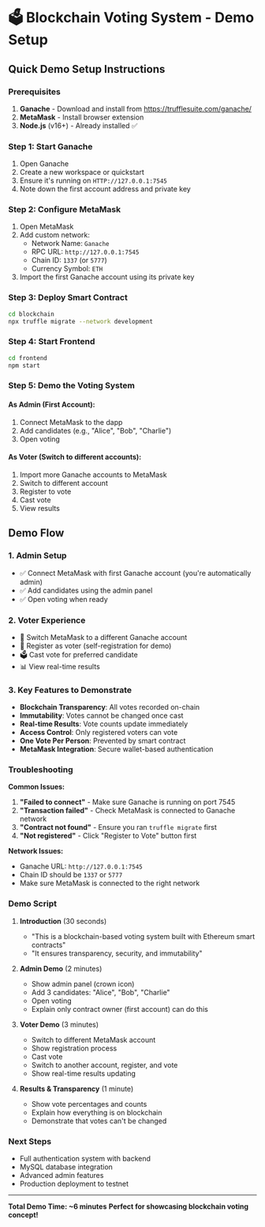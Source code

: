 # 🗳️ Blockchain Voting System - Demo Setup

## Quick Demo Setup Instructions

### Prerequisites
1. **Ganache** - Download and install from https://trufflesuite.com/ganache/
2. **MetaMask** - Install browser extension
3. **Node.js** (v16+) - Already installed ✅

### Step 1: Start Ganache
1. Open Ganache
2. Create a new workspace or quickstart
3. Ensure it's running on `HTTP://127.0.0.1:7545`
4. Note down the first account address and private key

### Step 2: Configure MetaMask
1. Open MetaMask
2. Add custom network:
   - Network Name: `Ganache`
   - RPC URL: `http://127.0.0.1:7545`
   - Chain ID: `1337` (or `5777`)
   - Currency Symbol: `ETH`
3. Import the first Ganache account using its private key

### Step 3: Deploy Smart Contract
```bash
cd blockchain
npx truffle migrate --network development
```

### Step 4: Start Frontend
```bash
cd frontend  
npm start
```

### Step 5: Demo the Voting System

#### As Admin (First Account):
1. Connect MetaMask to the dapp
2. Add candidates (e.g., "Alice", "Bob", "Charlie")
3. Open voting

#### As Voter (Switch to different accounts):
1. Import more Ganache accounts to MetaMask
2. Switch to different account
3. Register to vote
4. Cast vote
5. View results

## Demo Flow

### 1. Admin Setup
- ✅ Connect MetaMask with first Ganache account (you're automatically admin)
- ✅ Add candidates using the admin panel
- ✅ Open voting when ready

### 2. Voter Experience
- 🔄 Switch MetaMask to a different Ganache account
- 📝 Register as voter (self-registration for demo)
- 🗳️ Cast vote for preferred candidate
- 📊 View real-time results

### 3. Key Features to Demonstrate
- **Blockchain Transparency**: All votes recorded on-chain
- **Immutability**: Votes cannot be changed once cast
- **Real-time Results**: Vote counts update immediately
- **Access Control**: Only registered voters can vote
- **One Vote Per Person**: Prevented by smart contract
- **MetaMask Integration**: Secure wallet-based authentication

### Troubleshooting

**Common Issues:**
1. **"Failed to connect"** - Make sure Ganache is running on port 7545
2. **"Transaction failed"** - Check MetaMask is connected to Ganache network
3. **"Contract not found"** - Ensure you ran `truffle migrate` first
4. **"Not registered"** - Click "Register to Vote" button first

**Network Issues:**
- Ganache URL: `http://127.0.0.1:7545`
- Chain ID should be `1337` or `5777`
- Make sure MetaMask is connected to the right network

### Demo Script

1. **Introduction** (30 seconds)
   - "This is a blockchain-based voting system built with Ethereum smart contracts"
   - "It ensures transparency, security, and immutability"

2. **Admin Demo** (2 minutes)
   - Show admin panel (crown icon)
   - Add 3 candidates: "Alice", "Bob", "Charlie"
   - Open voting
   - Explain only contract owner (first account) can do this

3. **Voter Demo** (3 minutes)
   - Switch to different MetaMask account
   - Show registration process
   - Cast vote
   - Switch to another account, register, and vote
   - Show real-time results updating

4. **Results & Transparency** (1 minute)
   - Show vote percentages and counts
   - Explain how everything is on blockchain
   - Demonstrate that votes can't be changed

### Next Steps
- Full authentication system with backend
- MySQL database integration
- Advanced admin features
- Production deployment to testnet

---

**Total Demo Time: ~6 minutes**
**Perfect for showcasing blockchain voting concept!**